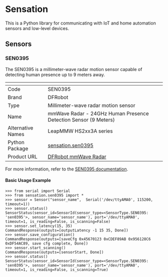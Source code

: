# Sensation
This is a Python library for communicating with IoT and home automation sensors and low-level devices.

## Sensors
### SEN0395

The SEN0395 is a millimeter-wave radar motion sensor capable of detecting human presence up to 9 meters away.

| <!-- -->          | <!-- -->                                                          |
|-------------------|-------------------------------------------------------------------|
| Code              | SEN0395                                                           |
| Brand             | DFRobot                                                           |
| Type              | Millimeter-wave radar motion sensor                               |
| Name              | mmWave Radar - 24GHz Human Presence Detection Sensor (9 Meters)   |
| Alternative Names | LeapMMW HS2xx3A series                                            |
| Python Package    | [sensation.sen0395](src/sensation/sen0395/__init__.py)            |
| Product URL       | [DFRobot mmWave Radar](https://www.dfrobot.com/product-2282.html) |

For more information, refer to the [SEN0395 documentation](https://wiki.dfrobot.com/mmWave_Radar_Human_Presence_Detection_SKU_SEN0395).

#### Basic Usage Example
```pycon
>>> from serial import Serial
>>> from sensation.sen0395 import *
>>> sensor = Sensor("sensor_name",  Serial('/dev/ttyAMA0', 115200, timeout=1))
>>> sensor.status()
SensorStatus(sensor_id=SensorId(sensor_type=<SensorType.SEN0395: 'sen0395'>, sensor_name='sensor_name'), port='/dev/ttyAMA0', timeout=1, is_reading=False, is_scanning=False)
>>> sensor.set_latency(15, 35)
CommandResponse(outputs=[outputLatency -1 15 35, Done])
>>> sensor.save_configuration()
CommandResponse(outputs=[saveCfg 0x45670123 0xCDEF89AB 0x956128C6 0xDF54AC89, save cfg complete, Done])
>>> sensor.start_scanning()
CommandResponse(outputs=[sensorStart, Done])
>>> sensor.status()
SensorStatus(sensor_id=SensorId(sensor_type=<SensorType.SEN0395: 'sen0395'>, sensor_name='sensor_name'), port='/dev/ttyAMA0', timeout=1, is_reading=False, is_scanning=True)
```
